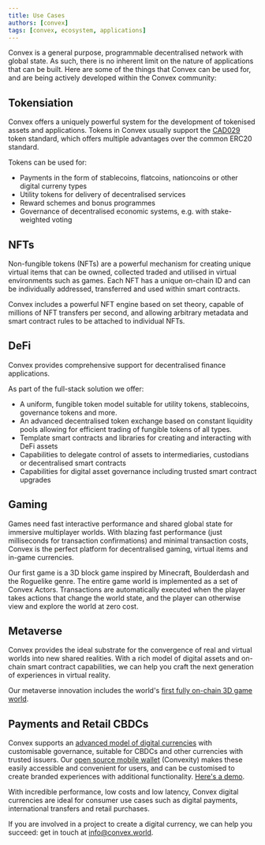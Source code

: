 ```yaml
---
title: Use Cases
authors: [convex]
tags: [convex, ecosystem, applications]
---
```


Convex is a general purpose, programmable decentralised network with global state. As such, there is no inherent limit on the nature of applications that can be built. Here are some of the things that Convex can be used for, and are being actively developed within the Convex community:

## Tokensiation

Convex offers a uniquely powerful system for the development of tokenised assets and applications. Tokens in Convex usually support the [CAD029](cad/029_fungible/README.md) token standard, which offers multiple advantages over the common ERC20 standard.

Tokens can be used for:
- Payments in the form of stablecoins, flatcoins, nationcoins or other digital curreny types
- Utility tokens for delivery of decentralised services
- Reward schemes and bonus programmes
- Governance of decentralised economic systems, e.g. with stake-weighted voting

## NFTs

Non-fungible tokens (NFTs) are a powerful mechanism for creating unique virtual items that can be owned, collected traded and utilised in virtual environments such as games. Each NFT has a unique on-chain ID and can be individually addressed, transferred and used within smart contracts.

Convex includes a powerful NFT engine based on set theory, capable of millions of NFT transfers per second, and allowing arbitrary metadata and smart contract rules to be attached to individual NFTs.

## DeFi

Convex provides comprehensive support for decentralised finance applications.

As part of the full-stack solution we offer:
- A uniform, fungible token model suitable for utility tokens, stablecoins, governance tokens and more.
- An advanced decentralised token exchange based on constant liquidity pools allowing for efficient trading of fungible tokens of all types.
- Template smart contracts and libraries for creating and interacting with DeFi assets
- Capabilities to delegate control of assets to intermediaries, custodians or decentralised smart contracts
- Capabilities for digital asset governance including trusted smart contract upgrades

## Gaming

Games need fast interactive performance and shared global state for immersive multiplayer worlds. With blazing fast performance (just milliseconds for transaction confirmations) and minimal transaction costs, Convex is the perfect platform for decentralised gaming, virtual items and in-game currencies.

Our first game is a 3D block game inspired by Minecraft, Boulderdash and the Roguelike genre. The entire game world is implemented as a set of Convex Actors. Transactions are automatically executed when the player takes actions that change the world state, and the player can otherwise view and explore the world at zero cost.

## Metaverse

Convex provides the ideal substrate for the convergence of real and virtual worlds into new shared realities. With a rich model of digital assets and on-chain smart contract capabilities, we can help you craft the next generation of experiences in virtual reality.

Our metaverse innovation includes the world's [first fully on-chain 3D game world](https://www.youtube.com/watch?v=op2NccyMEBE).

## Payments and Retail CBDCs

Convex supports an [advanced model of digital currencies](https://www.youtube.com/live/XHxEnqBwgN8?feature=shared&t=95) with customisable governance, suitable for CBDCs and other currencies with trusted issuers. Our [open source mobile wallet](https://github.com/Convex-Dev/convexity) (Convexity) makes these easily accessible and convenient for users, and can be customised to create branded experiences with additional functionality. [Here's a demo](https://www.youtube.com/watch?v=2a40mRkcuag).

With incredible performance, low costs and low latency, Convex digital currencies are ideal for consumer use cases such as digital payments, international transfers and retail purchases.

If you are involved in a project to create a digital currency, we can help you succeed: get in touch at [info@convex.world](mailto:info@convex.world).
